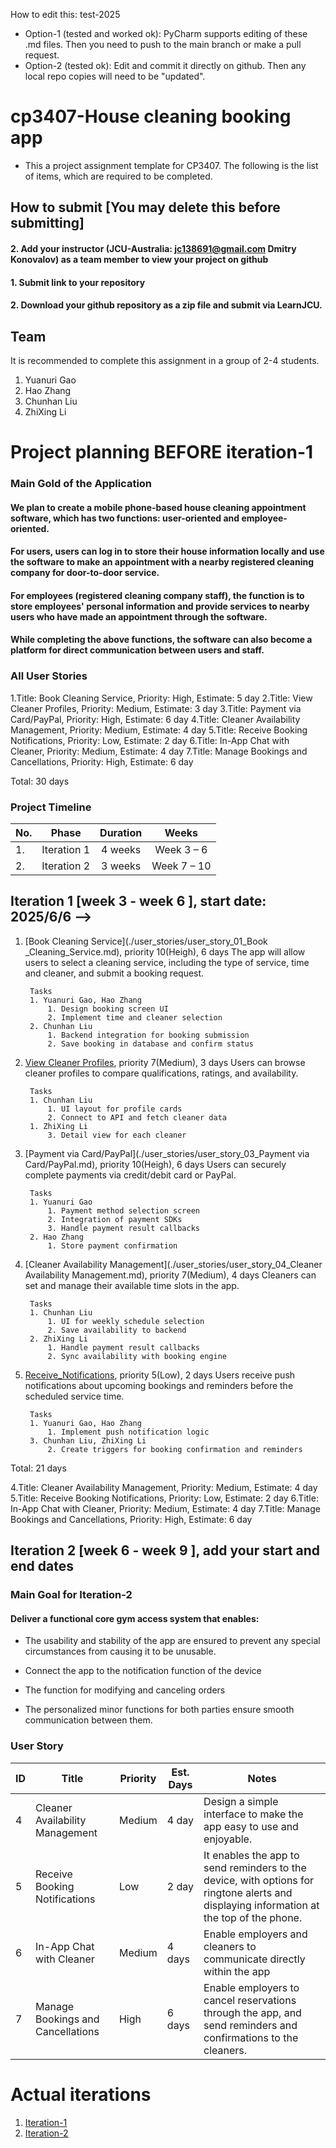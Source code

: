 
How to edit this: test-2025
* Option-1 (tested and worked ok): PyCharm supports editing of these .md files. Then you need to push to the main branch or make a pull request.
* Option-2 (tested ok): Edit and commit it directly on github. Then any local repo copies will need to be "updated".

# cp3407-House cleaning booking app
* This a project assignment template for CP3407. The following is the list of items, which are required to be completed.


## How to submit [You may delete this before submitting]

#### 2. Add your instructor (JCU-Australia: jc138691@gmail.com Dmitry Konovalov) as a team member to view your project on github
#### 1. Submit link to your repository
#### 2. Download your github repository as a zip file and submit via LearnJCU.

## Team

It is recommended to complete this assignment in a group of 2-4 students.
1. Yuanuri Gao
2. Hao Zhang
3. Chunhan Liu
4. ZhiXing Li


# Project planning BEFORE iteration-1
### Main Gold of the Application
   #### We plan to create a mobile phone-based house cleaning appointment software, which has two functions: user-oriented and employee-oriented.

####    For users, users can log in to store their house information locally and use the software to make an appointment with a nearby registered cleaning company for door-to-door service.

####    For employees (registered cleaning company staff), the function is to store employees' personal information and provide services to nearby users who have made an appointment through the software.

####    While completing the above functions, the software can also become a platform for direct communication between users and staff.

### All User Stories

1.Title: Book Cleaning Service, Priority: High, Estimate: 5 day
2.Title: View Cleaner Profiles, Priority: Medium, Estimate: 3 day
3.Title: Payment via Card/PayPal, Priority: High, Estimate: 6 day
4.Title: Cleaner Availability Management, Priority: Medium, Estimate: 4 day
5.Title: Receive Booking Notifications, Priority: Low, Estimate: 2 day
6.Title: In-App Chat with Cleaner, Priority: Medium, Estimate: 4 day
7.Title: Manage Bookings and Cancellations, Priority: High, Estimate: 6 day


   Total: 30 days


### Project Timeline

  | No.|   Phase	              |Duration                    |Weeks         |
  |----|:----------------------:|:--------------------------:|:------------:|
  | 1. | Iteration 1            |   4 weeks                  |   Week 3 – 6   |
  | 2. | Iteration 2            |   3 weeks                  |   Week 7 – 10  |
  

## Iteration 1 [week 3 - week 6 ], start date: 2025/6/6 -->  

1. [Book Cleaning Service](./user_stories/user_story_01_Book _Cleaning_Service.md), priority 10(Heigh), 6 days
        The app will allow users to select a cleaning service, including the type of service, time and cleaner, and submit a booking request.

        Tasks
        1. Yuanuri Gao, Hao Zhang
            1. Design booking screen UI
            2. Implement time and cleaner selection
        2. Chunhan Liu
            1. Backend integration for booking submission
            2. Save booking in database and confirm status
        
        

2. [View Cleaner Profiles](./user_stories/user_story_02_View_Cleaner_Profiles.md), priority 7(Medium), 3 days
        Users can browse cleaner profiles to compare qualifications, ratings, and availability.

        Tasks
        1. Chunhan Liu
            1. UI layout for profile cards
            2. Connect to API and fetch cleaner data
        1. ZhiXing Li
            3. Detail view for each cleaner

3. [Payment via Card/PayPal](./user_stories/user_story_03_Payment via Card/PayPal.md), priority 10(Heigh), 6 days
        Users can securely complete payments via credit/debit card or PayPal.

        Tasks
        1. Yuanuri Gao
            1. Payment method selection screen
            2. Integration of payment SDKs
            3. Handle payment result callbacks
        2. Hao Zhang
            1. Store payment confirmation

4. [Cleaner Availability Management](./user_stories/user_story_04_Cleaner Availability Management.md), priority 7(Medium), 4 days
        Cleaners can set and manage their available time slots in the app.

        Tasks
        1. Chunhan Liu
            1. UI for weekly schedule selection
            2. Save availability to backend
        2. ZhiXing Li
            1. Handle payment result callbacks
            2. Sync availability with booking engine

5. [Receive_Notifications](.user_stories/user_story_05_Receive_Notifications.md), priority 5(Low), 2 days
        Users receive push notifications about upcoming bookings and reminders before the scheduled service time.

        Tasks
        1. Yuanuri Gao, Hao Zhang
            1. Implement push notification logic
        3. Chunhan Liu, ZhiXing Li
            2. Create triggers for booking confirmation and reminders

Total: 21 days

4.Title: Cleaner Availability Management, Priority: Medium, Estimate: 4 day
5.Title: Receive Booking Notifications, Priority: Low, Estimate: 2 day
6.Title: In-App Chat with Cleaner, Priority: Medium, Estimate: 4 day
7.Title: Manage Bookings and Cancellations, Priority: High, Estimate: 6 day
## Iteration 2 [week 6 - week 9 ], add your start and end dates

### Main Goal for Iteration-2

#### Deliver a functional core gym access system that enables:

* The usability and stability of the app are ensured to prevent any special circumstances from causing it to be unusable.

* Connect the app to the notification function of the device

* The function for modifying and canceling orders

* The personalized minor functions for both parties ensure smooth communication between them.

### User Story

| ID    | Title                                 | Priority  | Est. Days | Notes                                |
| --    | -------------------------------       | --------  | --------- | ------------------------------------ |
| 4     | Cleaner Availability Management       | Medium    | 4 day     | Design a simple interface to make the app easy to use and enjoyable.|
| 5     | Receive Booking Notifications         | Low       | 2 day     | It enables the app to send reminders to the device, with options for ringtone alerts and displaying information at the top of the phone. |
| 6     | In-App Chat with Cleaner              | Medium    | 4 days    | Enable employers and cleaners to communicate directly within the app  |
| 7     | Manage Bookings and Cancellations     | High      | 6 days    | Enable employers to cancel reservations through the app, and send reminders and confirmations to the cleaners. |


# Actual iterations
1. [Iteration-1](./iteration_1.md)
2. [Iteration-2](./iteration_2.md)




